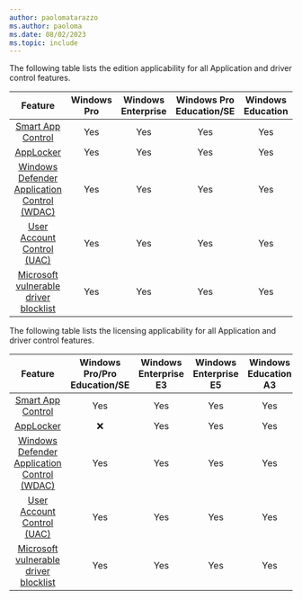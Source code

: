 ```yaml
---
author: paolomatarazzo
ms.author: paoloma
ms.date: 08/02/2023
ms.topic: include
---
```


The following table lists the edition applicability for all Application and driver control features.

|Feature|Windows Pro|Windows Enterprise|Windows Pro Education/SE|Windows Education|
|:-:|:-:|:-:|:-:|:-:|
|[Smart App Control](/windows/security/threat-protection/windows-defender-application-control/windows-defender-application-control)|Yes|Yes|Yes|Yes|
|[AppLocker](/windows/security/threat-protection/windows-defender-application-control/applocker/applocker-overview)|Yes|Yes|Yes|Yes|
|[Windows Defender Application Control (WDAC)](/windows/security/threat-protection/windows-defender-application-control/windows-defender-application-control)|Yes|Yes|Yes|Yes|
|[User Account Control (UAC)](/windows/security/application-security/application-control/user-account-control/)|Yes|Yes|Yes|Yes|
|[Microsoft vulnerable driver blocklist](/windows/security/threat-protection/windows-defender-application-control/microsoft-recommended-driver-block-rules)|Yes|Yes|Yes|Yes|

The following table lists the licensing applicability for all Application and driver control features.

|Feature|Windows Pro/Pro Education/SE|Windows Enterprise E3|Windows Enterprise E5|Windows Education A3|Windows Education A5|
|:-:|:-:|:-:|:-:|:-:|:-:|
|[Smart App Control](/windows/security/threat-protection/windows-defender-application-control/windows-defender-application-control)|Yes|Yes|Yes|Yes|Yes|
|[AppLocker](/windows/security/threat-protection/windows-defender-application-control/applocker/applocker-overview)|❌|Yes|Yes|Yes|Yes|
|[Windows Defender Application Control (WDAC)](/windows/security/threat-protection/windows-defender-application-control/windows-defender-application-control)|Yes|Yes|Yes|Yes|Yes|
|[User Account Control (UAC)](/windows/security/application-security/application-control/user-account-control/)|Yes|Yes|Yes|Yes|Yes|
|[Microsoft vulnerable driver blocklist](/windows/security/threat-protection/windows-defender-application-control/microsoft-recommended-driver-block-rules)|Yes|Yes|Yes|Yes|Yes|

